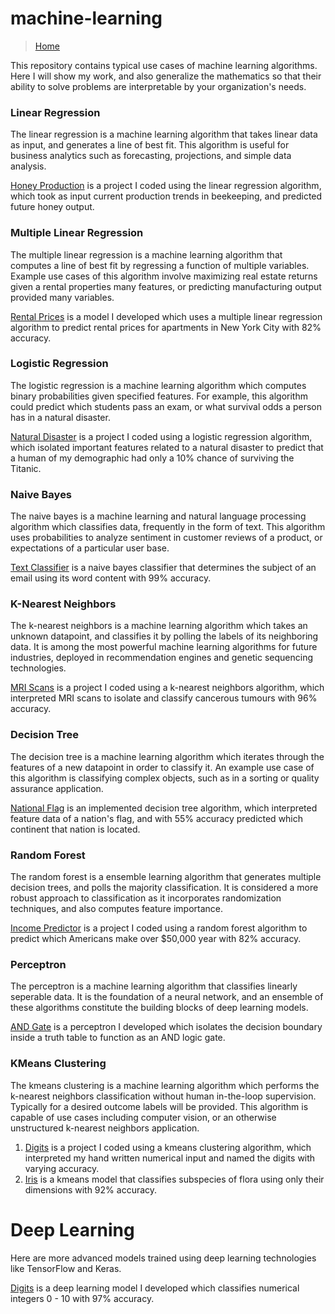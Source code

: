 # machine-learning

> [Home](https://nwoodr94.github.io/portfolio-website/)

This repository contains typical use cases of machine learning algorithms. Here I will show my work, and also generalize the mathematics so that their ability to solve problems are interpretable by your organization's needs.

### Linear Regression
The linear regression is a machine learning algorithm that takes linear data as input, and generates a line of best fit.
This algorithm is useful for business analytics such as forecasting, projections, and simple data analysis.

[Honey Production](https://github.com/nwoodr94/machine-learning/blob/master/Linear-Regression-scikit-learn.ipynb) is a project I coded using the linear regression algorithm, which took as input current production trends in beekeeping, and predicted future honey output.

### Multiple Linear Regression
The multiple linear regression is a machine learning algorithm that computes a line of best fit by regressing a function of multiple variables. Example use cases of this algorithm involve maximizing real estate returns given a rental properties many features, or predicting manufacturing output provided many variables.

[Rental Prices](https://github.com/nwoodr94/machine-learning/blob/master/Multiple-Linear-Regression-scikit-learn.ipynb) is a model I developed which uses a multiple linear regression algorithm to predict rental prices for apartments in New York City with 82% accuracy.

### Logistic Regression
The logistic regression is a machine learning algorithm which computes binary probabilities given specified features. For example, this algorithm could predict which students pass an exam, or what survival odds a person has in a natural disaster.

[Natural Disaster](https://github.com/nwoodr94/machine-learning/blob/master/Logistic-Regression-scikit-learn.ipynb) is a project I coded using a logistic regression algorithm, which isolated important features related to a natural disaster to predict that a human of my demographic had only a 10% chance of surviving the Titanic.

### Naive Bayes
The naive bayes is a machine learning and natural language processing algorithm which classifies data, frequently in the form of text. This algorithm uses probabilities to analyze sentiment in customer reviews of a product, or expectations of a particular user base.

[Text Classifier](https://github.com/nwoodr94/machine-learning/blob/master/Naive-Bayes-scikit-learn.ipynb) is a naive bayes classifier that determines the subject of an email using its word content with 99% accuracy. 

### K-Nearest Neighbors
The k-nearest neighbors is a machine learning algorithm which takes an unknown datapoint, and classifies it by polling the labels of its neighboring data. It is among the most powerful machine learning algorithms for future industries, deployed in recommendation engines and genetic sequencing technologies.

[MRI Scans](https://github.com/nwoodr94/machine-learning/blob/master/K-Nearest-Neighbors-scikit-learn.ipynb) is a project I coded using a k-nearest neighbors algorithm, which interpreted MRI scans to isolate and classify cancerous tumours with 96% accuracy.

### Decision Tree
The decision tree is a machine learning algorithm which iterates through the features of a new datapoint in order to classify it. An example use case of this algorithm is classifying complex objects, such as in a sorting or quality assurance application.

[National Flag](https://github.com/nwoodr94/machine-learning/blob/master/Decision-Tree-scikit-learn.ipynb) is an implemented decision tree algorithm, which interpreted feature data of a nation's flag, and with 55% accuracy predicted which continent that nation is located.

### Random Forest
The random forest is a ensemble learning algorithm that generates multiple decision trees, and polls the majority classification. It is considered a more robust approach to classification as it incorporates randomization techniques, and also computes feature importance. 

[Income Predictor](https://github.com/nwoodr94/machine-learning/blob/master/Random-Forest-scikit-learn.ipynb) is a project I coded using a random forest algorithm to predict which Americans make over $50,000 year with 82% accuracy.

### Perceptron
The perceptron is a machine learning algorithm that classifies linearly seperable data. It is the foundation of a neural network, and an ensemble of these algorithms constitute the building blocks of deep learning models.

[AND Gate](https://github.com/nwoodr94/machine-learning/blob/master/Perceptron-scikit-learn.ipynb) is a perceptron I developed which isolates the decision boundary inside a truth table to function as an AND logic gate.

### KMeans Clustering
The kmeans clustering is a machine learning algorithm which performs the k-nearest neighbors classification without human in-the-loop supervision. Typically for a desired outcome labels will be provided. This algorithm is capable of use cases including computer vision, or an otherwise unstructured k-nearest neighbors application.

1. [Digits](https://github.com/nwoodr94/machine-learning/blob/master/KMeans-Clustering-scikit-learn.ipynb) is a project I coded using a kmeans clustering algorithm, which interpreted my hand written numerical input and named the digits with varying accuracy.
2. [Iris](https://github.com/nwoodr94/machine-learning/blob/master/KMeans-Clustering-Iris-scikit-learn.ipynb) is a kmeans model that classifies subspecies of flora using only their dimensions with 92% accuracy.

# Deep Learning

Here are more advanced models trained using deep learning technologies like TensorFlow and Keras.

[Digits](https://github.com/nwoodr94/machine-learning/blob/master/deep-learning/deep_learning_MNIST.ipynb) is a deep learning model I developed which classifies numerical integers 0 - 10 with 97% accuracy.
